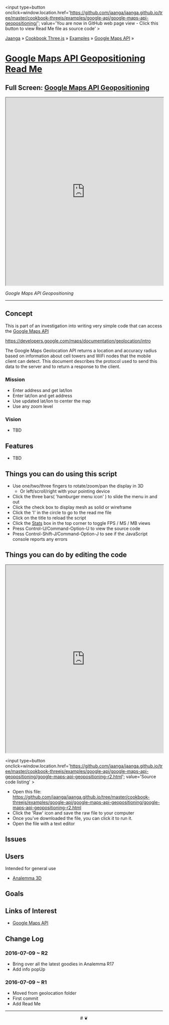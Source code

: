 <span style=display:none; >[You are now in GitHub source code view - click this link to view Read Me file as a web page]
( https://jaanga.github.io/cookbook-threejs/examples/google-api/google-maps-api-geopositioning/index.html#readme.md "View file as a web page." ) </span>
<input type=button onclick=window.location.href='https://github.com/jaanga/jaanga.github.io/tree/master/cookbook-threejs/examples/google-api/google-maps-api-geopositioning/'; value='You are now in GitHub web page view - Click this button to view Read Me file as source code' >

[Jaanga]( http://jaanga.github.io ) &raquo; [Cookbook Three.js]( http://jaanga.github.io/cookbook-threejs/  ) &raquo;
[Examples]( https://jaanga.github.io/cookbook-threejs/examples/ ) &raquo; [Google Maps API]( https://jaanga.github.io/cookbook-threejs/examples/google-api/ ) &raquo;

[Google Maps API Geopositioning Read Me]( https://jaanga.github.io/cookbook-threejs/examples/google-api/google-maps-api-elevations-for-tiles/index.html#readme.md )
===

## Full Screen: [ Google Maps API Geopositioning ]( https://jaanga.github.io/cookbook-threejs/examples/google-api/google-maps-api-geopositioning/index.html )


<img src="" style=display:none; width=800 >

<iframe src=https://jaanga.github.io/cookbook-threejs/examples/google-api/google-maps-api-geopositioning/index.html width=100% height=600px ></iframe>

_Google Maps API Geopositioning_

***

## Concept

This is part of an investigation into writing very simple code that can access the [Google Maps API]( https://developers.google.com/maps/documentation/javascript/tutorial )


https://developers.google.com/maps/documentation/geolocation/intro

The Google Maps Geolocation API returns a location and accuracy radius based on information about cell towers and WiFi nodes that the mobile client can detect. This document describes the protocol used to send this data to the server and to return a response to the client.


### Mission

* Enter address and get lat/lon
* Enter lat/lon and get address
* Use updated lat/lon to center the map
* Use any zoom level

### Vision

* TBD


## Features

* TBD


## Things you can do using this script

* Use one/two/three fingers to rotate/zoom/pan the display in 3D
	* Or left/scroll/right with your pointing device 
* Click the three bars( 'hamburger menu icon' ) to slide the menu in and out
* Click the check box to display mesh as solid or wireframe
* Click the 'I' in the circle to go to the read me file
* Click on the title to reload the script
* Click the [Stats]( https://github.com/mrdoob/stats.js/ ) box in the top corner to toggle FPS / MS / MB views
* Press Control-U/Command-Option-U to view the source code
* Press Control-Shift-J/Command-Option-J to see if the JavaScript console reports any errors



## Things you can do by editing the code

<iframe src='https://jaanga.github.io/cookbook-html/examples/libraries/ace-editor/ace-view-r1.html#
	https://jaanga.github.io/cookbook-threejs/examples/google-api/google-maps-api-geopositioning/google-maps-api-geopositioning-r2.html' width=100% height=600 ></iframe>

<input type=button onclick=window.location.href='https://github.com/jaanga/jaanga.github.io/tree/master/cookbook-threejs/examples/google-api/google-maps-api-geopositioning/google-maps-api-geopositioning-r2.html';
value='Source code listing' >


* Open this file: https://github.com/jaanga/jaanga.github.io/tree/master/cookbook-threejs/examples/google-api/google-maps-api-geopositioning/google-maps-api-geopositioning-r2.html
* Click the 'Raw' icon and save the raw file to your computer
* Once you've downloaded the file, you can click it to run it.
* Open the file with a text editor


## Issues


## Users

Intended for general use

* [Analemma 3D]( https://ladybug-analysis-tools.github.io/ladybug-web/analemma-3d/ )



## Goals


## Links of Interest

* [Google Maps API]( https://developers.google.com/maps/documentation/javascript/tutorial )

## Change Log

### 2016-07-09 ~ R2


* Bring over all the latest goodies in Analemma R17
* Add info popUp


### 2016-07-09 ~ R1


* Moved from geolocation folder
* First commit
* Add Read Me


***

<center title='Jaanga ~ your 3D happy place' >
# <a href=javascript:window.scrollTo(0,0); style=text-decoration:none; > ❦ </a>
</center>
